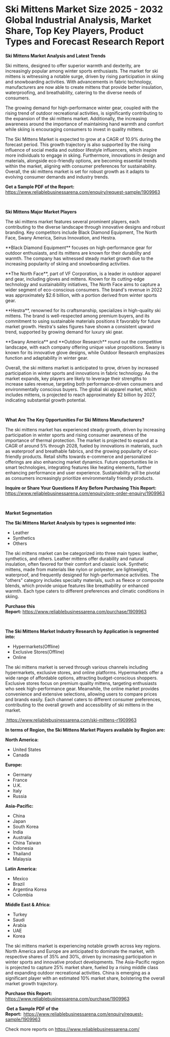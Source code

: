 <p><h1>Ski Mittens Market Size 2025 - 2032 Global Industrial Analysis, Market Share, Top Key Players, Product Types and Forecast Research Report</h1></p><p><strong>Ski Mittens Market Analysis and Latest Trends</strong></p>
<p><p>Ski mittens, designed to offer superior warmth and dexterity, are increasingly popular among winter sports enthusiasts. The market for ski mittens is witnessing a notable surge, driven by rising participation in skiing and snowboarding activities. With advancements in fabric technology, manufacturers are now able to create mittens that provide better insulation, waterproofing, and breathability, catering to the diverse needs of consumers.</p><p>The growing demand for high-performance winter gear, coupled with the rising trend of outdoor recreational activities, is significantly contributing to the expansion of the ski mittens market. Additionally, the increasing awareness around the importance of maintaining hand warmth and comfort while skiing is encouraging consumers to invest in quality mittens.</p><p>The Ski Mittens Market is expected to grow at a CAGR of 10.9% during the forecast period. This growth trajectory is also supported by the rising influence of social media and outdoor lifestyle influencers, which inspire more individuals to engage in skiing. Furthermore, innovations in design and materials, alongside eco-friendly options, are becoming essential trends within the market, aligning with consumer preferences for sustainability. Overall, the ski mittens market is set for robust growth as it adapts to evolving consumer demands and industry trends.</p></p>
<p><strong>Get a Sample PDF of the Report:&nbsp;</strong> <a href="https://www.reliablebusinessarena.com/enquiry/request-sample/1909963?utm_campaign=2530&utm_medium=2&utm_source=Github&utm_content=ia&utm_term=05042025&utm_id=ski-mittens">https://www.reliablebusinessarena.com/enquiry/request-sample/1909963</a></p>
<p>&nbsp;</p>
<p><strong>Ski Mittens Major Market Players</strong></p>
<p><p>The ski mittens market features several prominent players, each contributing to the diverse landscape through innovative designs and robust branding. Key competitors include Black Diamond Equipment, The North Face, Swany America, Seirus Innovation, and Hestra.</p><p>**Black Diamond Equipment** focuses on high-performance gear for outdoor enthusiasts, and its mittens are known for their durability and warmth. The company has witnessed steady market growth due to the increasing popularity of skiing and snowboarding activities.</p><p>**The North Face**, part of VF Corporation, is a leader in outdoor apparel and gear, including gloves and mittens. Known for its cutting-edge technology and sustainability initiatives, The North Face aims to capture a wider segment of eco-conscious consumers. The brand's revenue in 2022 was approximately $2.6 billion, with a portion derived from winter sports gear.</p><p>**Hestra**, renowned for its craftsmanship, specializes in high-quality ski mittens. The brand is well-respected among premium buyers, and its commitment to using sustainable materials positions it favorably for future market growth. Hestra's sales figures have shown a consistent upward trend, supported by growing demand for luxury ski gear.</p><p>**Swany America** and **Outdoor Research** round out the competitive landscape, with each company offering unique value propositions. Swany is known for its innovative glove designs, while Outdoor Research emphasizes function and adaptability in winter gear.</p><p>Overall, the ski mittens market is anticipated to grow, driven by increased participation in winter sports and innovations in fabric technology. As the market expands, key players are likely to leverage their strengths to increase sales revenue, targeting both performance-driven consumers and environmentally conscious buyers. The global ski apparel market, which includes mittens, is projected to reach approximately $2 billion by 2027, indicating substantial growth potential.</p></p>
<p>&nbsp;</p>
<p><strong>What Are The Key Opportunities For Ski Mittens Manufacturers?</strong></p>
<p><p>The ski mittens market has experienced steady growth, driven by increasing participation in winter sports and rising consumer awareness of the importance of thermal protection. The market is projected to expand at a CAGR of around 5% through 2028, fueled by innovations in materials, such as waterproof and breathable fabrics, and the growing popularity of eco-friendly products. Retail shifts towards e-commerce and personalized offerings are also enhancing market dynamics. Future opportunities lie in smart technologies, integrating features like heating elements, further enhancing performance and user experience. Sustainability will be pivotal as consumers increasingly prioritize environmentally friendly products.</p></p>
<p><strong>Inquire or Share Your Questions If Any Before Purchasing This Report:</strong> <a href="https://www.reliablebusinessarena.com/enquiry/pre-order-enquiry/1909963?utm_campaign=2530&utm_medium=2&utm_source=Github&utm_content=ia&utm_term=05042025&utm_id=ski-mittens">https://www.reliablebusinessarena.com/enquiry/pre-order-enquiry/1909963</a></p>
<p>&nbsp;</p>
<p><strong>Market Segmentation</strong></p>
<p><strong>The Ski Mittens Market Analysis by types is segmented into:</strong></p>
<p><ul><li>Leather</li><li>Synthetics</li><li>Others</li></ul></p>
<p><p>The ski mittens market can be categorized into three main types: leather, synthetics, and others. Leather mittens offer durability and natural insulation, often favored for their comfort and classic look. Synthetic mittens, made from materials like nylon or polyester, are lightweight, waterproof, and frequently designed for high-performance activities. The "others" category includes specialty materials, such as fleece or composite blends, which provide unique features like breathability or enhanced warmth. Each type caters to different preferences and climatic conditions in skiing.</p></p>
<p><strong>Purchase this Report:&nbsp;</strong><a href="https://www.reliablebusinessarena.com/purchase/1909963?utm_campaign=2530&utm_medium=2&utm_source=Github&utm_content=ia&utm_term=05042025&utm_id=ski-mittens">https://www.reliablebusinessarena.com/purchase/1909963</a></p>
<p>&nbsp;</p>
<p><strong>The Ski Mittens Market Industry Research by Application is segmented into:</strong></p>
<p><ul><li>Hypermarkets(Offline)</li><li>Exclusive Stores(Offline)</li><li>Online</li></ul></p>
<p><p>The ski mittens market is served through various channels including hypermarkets, exclusive stores, and online platforms. Hypermarkets offer a wide range of affordable options, attracting budget-conscious shoppers. Exclusive stores focus on premium quality mittens, targeting enthusiasts who seek high-performance gear. Meanwhile, the online market provides convenience and extensive selections, allowing users to compare prices and brands easily. Each channel caters to different consumer preferences, contributing to the overall growth and accessibility of ski mittens in the market.</p></p>
<p><a href="https://www.reliablebusinessarena.com/ski-mittens-r1909963?utm_campaign=2530&utm_medium=2&utm_source=Github&utm_content=ia&utm_term=05042025&utm_id=ski-mittens">&nbsp;https://www.reliablebusinessarena.com/ski-mittens-r1909963</a></p>
<p><strong>In terms of Region, the Ski Mittens Market Players available by Region are:</strong></p>
<p>
    <p> <strong> North America: </strong>
        <ul>
            <li>United States</li>
            <li>Canada</li>
        </ul>
        </p> 
    <p> <strong> Europe: </strong>
        <ul>
            <li>Germany</li>
            <li>France</li>
            <li>U.K.</li>
            <li>Italy</li>
            <li>Russia</li>
        </ul>
        </p> 
    <p> <strong> Asia-Pacific: </strong>
        <ul>
            <li>China</li>
            <li>Japan</li>
            <li>South Korea</li>
            <li>India</li>
            <li>Australia</li>
            <li>China Taiwan</li>
            <li>Indonesia</li>
            <li>Thailand</li>
            <li>Malaysia</li>
        </ul>
        </p> 
    <p> <strong> Latin America: </strong>
        <ul>
            <li>Mexico</li>
            <li>Brazil</li>
            <li>Argentina Korea</li>
            <li>Colombia</li>
        </ul>
        </p> 
    <p> <strong> Middle East & Africa: </strong>
        <ul>
            <li>Turkey</li>
            <li>Saudi</li>
            <li>Arabia</li>
            <li>UAE</li>
            <li>Korea</li>
        </ul>
    </p>
    </p>
<p><p>The ski mittens market is experiencing notable growth across key regions. North America and Europe are anticipated to dominate the market, with respective shares of 35% and 30%, driven by increasing participation in winter sports and innovative product developments. The Asia-Pacific region is projected to capture 25% market share, fueled by a rising middle class and expanding outdoor recreational activities. China is emerging as a significant player with an estimated 10% market share, bolstering the overall market growth trajectory.</p></p>
<p><strong>Purchase this Report: </strong><a href="https://www.reliablebusinessarena.com/purchase/1909963?utm_campaign=2530&utm_medium=2&utm_source=Github&utm_content=ia&utm_term=05042025&utm_id=ski-mittens">https://www.reliablebusinessarena.com/purchase/1909963</a></p>
<p>&nbsp;<strong>Get a Sample PDF of the Report:&nbsp;&nbsp;</strong><a href="https://www.reliablebusinessarena.com/enquiry/request-sample/1909963?utm_campaign=2530&utm_medium=2&utm_source=Github&utm_content=ia&utm_term=05042025&utm_id=ski-mittens">https://www.reliablebusinessarena.com/enquiry/request-sample/1909963</a></p>
<p><strong></strong></p>
<p>Check more reports on <a href="https://www.reliablebusinessarena.com/?utm_campaign=2530&utm_medium=2&utm_source=Github&utm_content=ia&utm_term=05042025&utm_id=ski-mittens">https://www.reliablebusinessarena.com/</a></p>